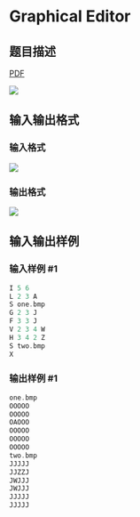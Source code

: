 # Graphical Editor

## 题目描述

[problemUrl]: https://uva.onlinejudge.org/index.php?option=com_onlinejudge&Itemid=8&category=14&page=show_problem&problem=1208

[PDF](https://uva.onlinejudge.org/external/102/p10267.pdf)

![](https://cdn.luogu.com.cn/upload/vjudge_pic/UVA10267/023324bb8341a8ffca0a2bb98f88638b18b4d20e.png)

## 输入输出格式

### 输入格式

![](https://cdn.luogu.com.cn/upload/vjudge_pic/UVA10267/53123ef493674dba559fd0eac6e46f113e914e9d.png)

### 输出格式

![](https://cdn.luogu.com.cn/upload/vjudge_pic/UVA10267/909bdeeb8573a67895621773f54749c5676220a8.png)

## 输入输出样例

### 输入样例 #1

```cpp
I 5 6
L 2 3 A
S one.bmp
G 2 3 J
F 3 3 J
V 2 3 4 W
H 3 4 2 Z
S two.bmp
X
```


### 输出样例 #1

```cpp
one.bmp
OOOOO
OOOOO
OAOOO
OOOOO
OOOOO
OOOOO
two.bmp
JJJJJ
JJZZJ
JWJJJ
JWJJJ
JJJJJ
JJJJJ
```


